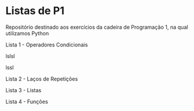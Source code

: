 # Listas de P1
Repositório destinado aos exercícios da cadeira de Programação 1, na qual utilizamos Python

Lista 1 - Operadores Condicionais
  
  lslsl
  
  lssl

Lista 2 - Laços de Repetições

Lista 3 - Listas

Lista 4 - Funções
